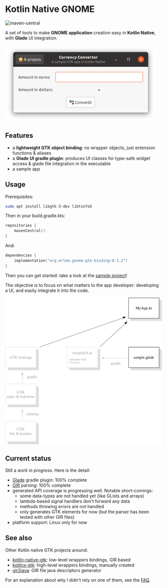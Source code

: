 # Kotlin Native GNOME
![maven-central](https://img.shields.io/maven-central/v/org.mrlem.gnome/gtk-binding)

A set of tools to make **GNOME application** creation easy in **Kotlin Native**, with **Glade** UI integration.

![Screenshot](doc/readme-screenshot.png)

## Features

* a **lightweight GTK object binding**: no wrapper objects, just extension functions & aliases
* a **Glade UI gradle plugin**: produces UI classes for type-safe widget access & glade file integration in the executable
* a sample app

## Usage

Prerequisites:

```bash
sudo apt install libgtk-3-dev libtinfo5
```

Then in your build.gradle.kts:

```kotlin
repositories {
    mavenCentral()
}
```

And:

```kotlin
dependencies {
    implementation("org.mrlem.gnome:gtk-binding:0.1.2")
}
```

Then you can get started: take a look at the [sample project](sample)!

The objective is to focus on what matters to the app developer: developing  a UI, and easily integrate it into the code.

![Generator](doc/readme-generator.png)

## Current status

Still a *work in progress*. Here is the detail:
* [Glade](https://glade.gnome.org/) gradle plugin: 100% complete
* [GIR](https://gi.readthedocs.io) parsing: 100% complete
* generated API coverage is progressing well. Notable short-comings:
  - some data-types are not handled yet (like GLists and arrays)
  - lambda-based signal handlers don't forward any data
  - methods throwing errors are not handled
  - only generates GTK elements for now (but the parser has been tested with other GIR files)
* platform support: Linux only for now

## See also

Other Kotlin native GTK projects around:
* [kotlin-native-gtk](https://github.com/kropp/kotlin-native-gtk): low-level wrappers bindings, GIR based
* [kotlinx-gtk](https://github.com/Doomsdayrs/kotlinx-gtk): high-level wrappers bindings, manually created
* [gir2java](https://github.com/gstreamer-java/gir2java): GIR file java descriptors generator

For an explanation about why I didn't rely on one of them, see the [FAQ](FAQ.md).
